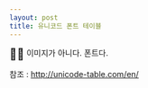 ```yaml
---
layout: post
title: 유니코드 폰트 테이블
---
```

<sub style="font-size:20px;">&#127804;&#127904;</sub> 이미지가 아니다. 폰트다.

참조 : http://unicode-table.com/en/
